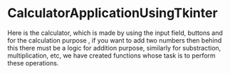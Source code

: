 # CalculatorApplicationUsingTkinter
Here is the calculator, which is made by using the input field, buttons and for the calculation purpose , if you want to add two numbers then behind this there must be a logic for addition purpose, similarly for substraction, multiplication, etc, we have created functions whose task is to perform these operations.

